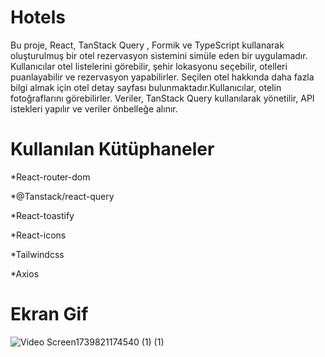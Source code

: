 # Hotels
Bu proje, React, TanStack Query , Formik ve TypeScript kullanarak oluşturulmuş bir otel rezervasyon sistemini simüle eden bir uygulamadır. 
Kullanıcılar otel listelerini görebilir, şehir lokasyonu seçebilir, otelleri puanlayabilir ve rezervasyon yapabilirler.
Seçilen otel hakkında daha fazla bilgi almak için otel detay sayfası bulunmaktadır.Kullanıcılar, otelin fotoğraflarını görebilirler.
Veriler, TanStack Query kullanılarak yönetilir, API istekleri yapılır ve veriler önbelleğe alınır.

# Kullanılan Kütüphaneler

*React-router-dom

*@Tanstack/react-query

*React-toastify

*React-icons

*Tailwindcss

*Axios

# Ekran Gif

![Video Screen1739821174540 (1) (1)](https://github.com/user-attachments/assets/711bca12-7ae6-417d-bf9b-c33be934da0f)
